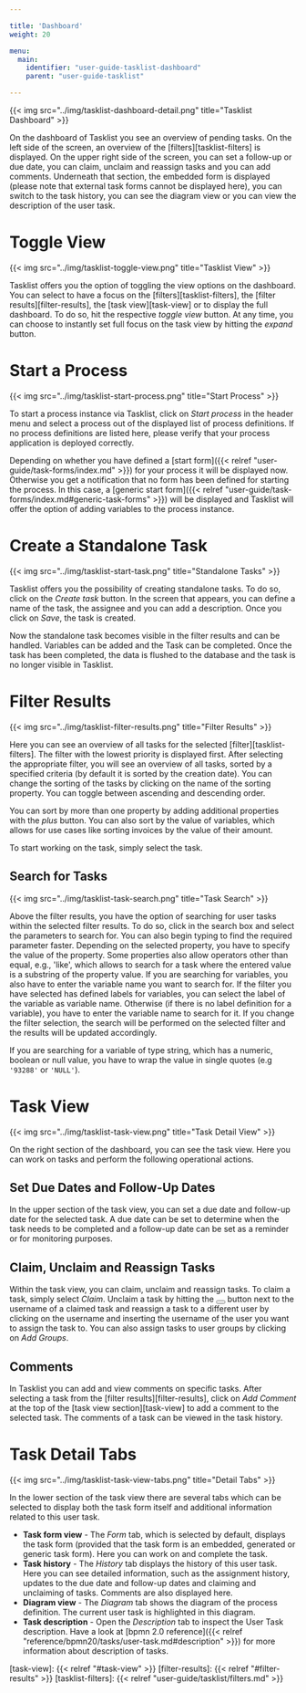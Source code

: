 ```yaml
---

title: 'Dashboard'
weight: 20

menu:
  main:
    identifier: "user-guide-tasklist-dashboard"
    parent: "user-guide-tasklist"

---
```


{{< img src="../img/tasklist-dashboard-detail.png" title="Tasklist Dashboard" >}}

On the dashboard of Tasklist you see an overview of pending tasks. On the left side of the screen, an overview of the [filters][tasklist-filters] is displayed. On the upper right side of the screen, you can set a follow-up or due date, you can claim, unclaim and reassign tasks and you can add comments. Underneath that section, the embedded form is displayed (please note that external task forms cannot be displayed here), you can switch to the task history, you can see the diagram view or you can view the description of the user task.


# Toggle View

{{< img src="../img/tasklist-toggle-view.png" title="Tasklist View" >}}

Tasklist offers you the option of toggling the view options on the dashboard. You can select to have a focus on the [filters][tasklist-filters], the [filter results][filter-results], the [task view][task-view] or to display the full dashboard. To do so, hit the respective *toggle view* button. At any time, you can choose to instantly set full focus on the task view by hitting the *expand* button.


# Start a Process

{{< img src="../img/tasklist-start-process.png" title="Start Process" >}}

To start a process instance via Tasklist, click on *Start process* in the header menu and select a process out of the displayed list of process definitions. If no process definitions are listed here, please verify that your process application is deployed correctly.

Depending on whether you have defined a [start form]({{< relref "user-guide/task-forms/index.md" >}}) for your process it will be displayed now. Otherwise you get a notification that no form has been defined for starting the process. In this case, a [generic start form]({{< relref "user-guide/task-forms/index.md#generic-task-forms" >}}) will be displayed and Tasklist will offer the option of adding variables to the process instance.


# Create a Standalone Task

{{< img src="../img/tasklist-start-task.png" title="Standalone Tasks" >}}

Tasklist offers you the possibility of creating standalone tasks. To do so, click on the *Create task* button. In the screen that appears, you can define a name of the task, the assignee and you can add a description. Once you click on *Save*, the task is created.

Now the standalone task becomes visible in the filter results and can be handled. Variables can be added and the Task can be completed. Once the task has been completed, the data is flushed to the database and the task is no longer visible in Tasklist.


# Filter Results

{{< img src="../img/tasklist-filter-results.png" title="Filter Results" >}}

Here you can see an overview of all tasks for the selected [filter][tasklist-filters]. The filter with the lowest priority is displayed first. After selecting the appropriate filter, you will see an overview of all tasks, sorted by a specified criteria (by default it is sorted by the creation date). You can change the sorting of the tasks by clicking on the name of the sorting property. You can toggle between ascending and descending order.

You can sort by more than one property by adding additional properties with the *plus* button. You can also sort by the value of variables, which allows for use cases like sorting invoices by the value of their amount.

To start working on the task, simply select the task.


## Search for Tasks

{{< img src="../img/tasklist-task-search.png" title="Task Search" >}}

Above the filter results, you have the option of searching for user tasks within the selected filter results. To do so, click in the search box and select the parameters to search for. You can also begin typing to find the required parameter faster. Depending on the selected property, you have to specify the value of the property. Some properties also allow operators other than equal, e.g., 'like', which allows to search for a task where the entered value is a substring of the property value. If you are searching for variables, you also have to enter the variable name you want to search for. If the filter you have selected has defined labels for variables, you can select the label of the variable as variable name. Otherwise (if there is no label definition for a variable), you have to enter the variable name to search for it. If you change the filter selection, the search will be performed on the selected filter and the results will be updated accordingly.

If you are searching for a variable of type string, which has a numeric, boolean or null value, you have to wrap the value in single quotes (e.g ```'93288'``` or ```'NULL'```).


# Task View

{{< img src="../img/tasklist-task-view.png" title="Task Detail View" >}}

On the right section of the dashboard, you can see the task view. Here you can work on tasks and perform the following operational actions.


## Set Due Dates and Follow-Up Dates

In the upper section of the task view, you can set a due date and follow-up date for the selected task. A due date can be set to determine when the task needs to be completed and a follow-up date can be set as a reminder or for monitoring purposes.


## Claim, Unclaim and Reassign Tasks

Within the task view, you can claim, unclaim and reassign tasks. To claim a task, simply select *Claim*. Unclaim a task by hitting the <button class="btn btn-xs"><i class="glyphicon glyphicon-remove"></i></button> button next to the username of a claimed task and reassign a task to a different user by clicking on the username and inserting the username of the user you want to assign the task to. You can also assign tasks to user groups by clicking on *Add Groups*.


## Comments

In Tasklist you can add and view comments on specific tasks. After selecting a task from the [filter results][filter-results], click on *Add Comment* at the top of the [task view section][task-view] to add a comment to the selected task. The comments of a task can be viewed in the task history.


# Task Detail Tabs

{{< img src="../img/tasklist-task-view-tabs.png" title="Detail Tabs" >}}

In the lower section of the task view there are several tabs which can be selected to display both the task form itself and additional information related to this user task.

* **Task form view** - The *Form* tab, which is selected by default, displays the task form (provided that the task form is an embedded, generated or generic task form). Here you can work on and complete the task.
* **Task history** - The *History* tab displays the history of this user task. Here you can see detailed information, such as the assignment history, updates to the due date and follow-up dates and claiming and unclaiming of tasks. Comments are also displayed here.
* **Diagram view** - The *Diagram* tab shows the diagram of the process definition. The current user task is highlighted in this diagram.
* **Task description** - Open the *Description* tab to inspect the User Task description. Have a look at [bpmn 2.0 reference]({{< relref "reference/bpmn20/tasks/user-task.md#description" >}}) for more information about description of tasks.


[task-view]: {{< relref "#task-view" >}}
[filter-results]: {{< relref "#filter-results" >}}
[tasklist-filters]: {{< relref "user-guide/tasklist/filters.md" >}}